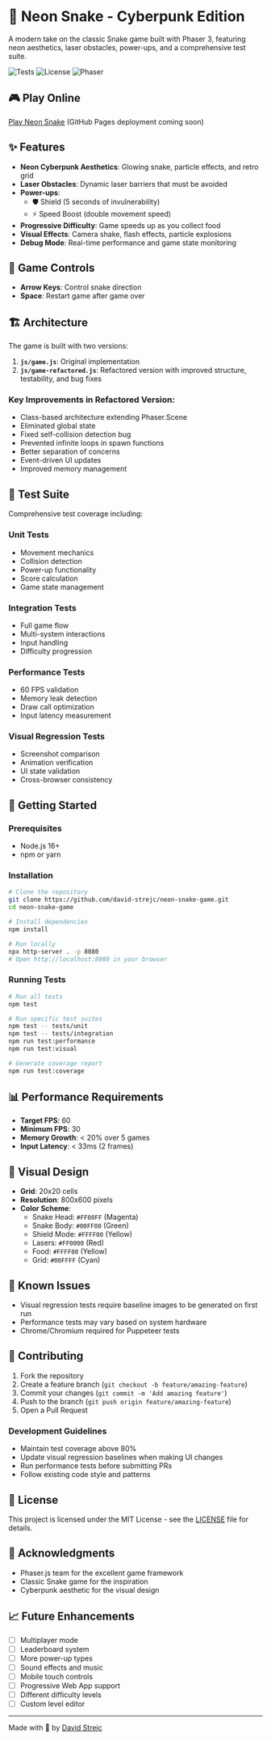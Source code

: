 # 🐍 Neon Snake - Cyberpunk Edition

A modern take on the classic Snake game built with Phaser 3, featuring neon aesthetics, laser obstacles, power-ups, and a comprehensive test suite.

![Tests](https://github.com/david-strejc/neon-snake-game/workflows/Neon%20Snake%20Game%20Tests/badge.svg)
![License](https://img.shields.io/badge/license-MIT-blue.svg)
![Phaser](https://img.shields.io/badge/Phaser-3.70.0-purple.svg)

## 🎮 Play Online

[Play Neon Snake](https://david-strejc.github.io/neon-snake-game/) (GitHub Pages deployment coming soon)

## ✨ Features

- **Neon Cyberpunk Aesthetics**: Glowing snake, particle effects, and retro grid
- **Laser Obstacles**: Dynamic laser barriers that must be avoided
- **Power-ups**: 
  - 🛡️ Shield (5 seconds of invulnerability)
  - ⚡ Speed Boost (double movement speed)
- **Progressive Difficulty**: Game speeds up as you collect food
- **Visual Effects**: Camera shake, flash effects, particle explosions
- **Debug Mode**: Real-time performance and game state monitoring

## 🎯 Game Controls

- **Arrow Keys**: Control snake direction
- **Space**: Restart game after game over

## 🏗️ Architecture

The game is built with two versions:

1. **`js/game.js`**: Original implementation
2. **`js/game-refactored.js`**: Refactored version with improved structure, testability, and bug fixes

### Key Improvements in Refactored Version:
- Class-based architecture extending Phaser.Scene
- Eliminated global state
- Fixed self-collision detection bug
- Prevented infinite loops in spawn functions
- Better separation of concerns
- Event-driven UI updates
- Improved memory management

## 🧪 Test Suite

Comprehensive test coverage including:

### Unit Tests
- Movement mechanics
- Collision detection
- Power-up functionality
- Score calculation
- Game state management

### Integration Tests
- Full game flow
- Multi-system interactions
- Input handling
- Difficulty progression

### Performance Tests
- 60 FPS validation
- Memory leak detection
- Draw call optimization
- Input latency measurement

### Visual Regression Tests
- Screenshot comparison
- Animation verification
- UI state validation
- Cross-browser consistency

## 🚀 Getting Started

### Prerequisites
- Node.js 16+ 
- npm or yarn

### Installation

```bash
# Clone the repository
git clone https://github.com/david-strejc/neon-snake-game.git
cd neon-snake-game

# Install dependencies
npm install

# Run locally
npx http-server . -p 8080
# Open http://localhost:8080 in your browser
```

### Running Tests

```bash
# Run all tests
npm test

# Run specific test suites
npm test -- tests/unit
npm test -- tests/integration
npm run test:performance
npm run test:visual

# Generate coverage report
npm run test:coverage
```

## 📊 Performance Requirements

- **Target FPS**: 60
- **Minimum FPS**: 30
- **Memory Growth**: < 20% over 5 games
- **Input Latency**: < 33ms (2 frames)

## 🎨 Visual Design

- **Grid**: 20x20 cells
- **Resolution**: 800x600 pixels
- **Color Scheme**:
  - Snake Head: `#FF00FF` (Magenta)
  - Snake Body: `#00FF00` (Green)
  - Shield Mode: `#FFFF00` (Yellow)
  - Lasers: `#FF0000` (Red)
  - Food: `#FFFF00` (Yellow)
  - Grid: `#00FFFF` (Cyan)

## 🐛 Known Issues

- Visual regression tests require baseline images to be generated on first run
- Performance tests may vary based on system hardware
- Chrome/Chromium required for Puppeteer tests

## 🤝 Contributing

1. Fork the repository
2. Create a feature branch (`git checkout -b feature/amazing-feature`)
3. Commit your changes (`git commit -m 'Add amazing feature'`)
4. Push to the branch (`git push origin feature/amazing-feature`)
5. Open a Pull Request

### Development Guidelines

- Maintain test coverage above 80%
- Update visual regression baselines when making UI changes
- Run performance tests before submitting PRs
- Follow existing code style and patterns

## 📝 License

This project is licensed under the MIT License - see the [LICENSE](LICENSE) file for details.

## 🙏 Acknowledgments

- Phaser.js team for the excellent game framework
- Classic Snake game for the inspiration
- Cyberpunk aesthetic for the visual design

## 📈 Future Enhancements

- [ ] Multiplayer mode
- [ ] Leaderboard system
- [ ] More power-up types
- [ ] Sound effects and music
- [ ] Mobile touch controls
- [ ] Progressive Web App support
- [ ] Different difficulty levels
- [ ] Custom level editor

---

Made with 💜 by [David Strejc](https://github.com/david-strejc)